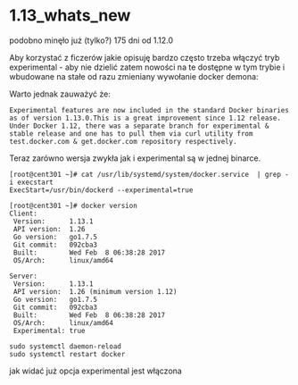 # 1.13_whats_new


podobno minęło już (tylko?) 175 dni od 1.12.0 


Aby korzystać z ficzerów jakie opisuję bardzo często trzeba włączyć tryb experimental - aby nie dzielić zatem nowości na te dostępne w tym trybie i wbudowane na stałe od razu zmieniany wywołanie docker demona:

Warto jednak zauważyć że:

```
Experimental features are now included in the standard Docker binaries as of version 1.13.0.This is a great improvement since 1.12 release. Under Docker 1.12, there was a separate branch for experimental & stable release and one has to pull them via curl utility from test.docker.com & get.docker.com repository respectively. 
```

Teraz zarówno wersja zwykła jak i experimental są w jednej binarce. 

```
[root@cent301 ~]# cat /usr/lib/systemd/system/docker.service  | grep -i execstart
ExecStart=/usr/bin/dockerd --experimental=true

[root@cent301 ~]# docker version
Client:
 Version:      1.13.1
 API version:  1.26
 Go version:   go1.7.5
 Git commit:   092cba3
 Built:        Wed Feb  8 06:38:28 2017
 OS/Arch:      linux/amd64

Server:
 Version:      1.13.1
 API version:  1.26 (minimum version 1.12)
 Go version:   go1.7.5
 Git commit:   092cba3
 Built:        Wed Feb  8 06:38:28 2017
 OS/Arch:      linux/amd64
 Experimental: true

sudo systemctl daemon-reload
sudo systemctl restart docker
```

jak widać już opcja experimental jest włączona 
